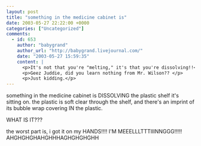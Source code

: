 ```yaml
---
layout: post
title: "something in the medicine cabinet is"
date: 2003-05-27 22:22:00 +0000
categories: ["Uncategorized"]
comments:
  - id: 653
    author: "babygrand"
    author_url: "http://babygrand.livejournal.com/"
    date: "2003-05-27 15:59:35"
    content: |
      <p>It's not that you're "melting," it's that you're dissolving!!</p>
      <p>Geez Juddie, did you learn nothing from Mr. Wilson?? </p>
      <p>Just kidding.</p>
---
```


something in the medicine cabinet is DISSOLVING the plastic shelf it's sitting on. the plastic is soft clear through the shelf, and there's an imprint of its bubble wrap covering IN the plastic. 

WHAT IS IT???

the worst part is, i got it on my HANDS!!!! I'M MEEELLLTTTIIINNGGG!!!!! AHGHGHGHAHGHHHAGHGHGHGHH